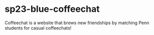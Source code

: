 # sp23-blue-coffeechat
Coffeechat is a website that brews new friendships by matching Penn students for casual coffeechats!
